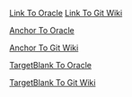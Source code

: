 [Link To Oracle](https://oracle.com)
[Link To Git Wiki](https://github.com/gitpitch/gitpitch/wiki)

<a href="https://oracle.com">Anchor To Oracle</a>

<a href="https://github.com/gitpitch/gitpitch/wiki">Anchor To Git Wiki</a>

<a href="https://oracle.com" target="_blank">TargetBlank To Oracle</a>

<a href="https://github.com/gitpitch/gitpitch/wiki" target="_blank">TargetBlank To Git Wiki</a>

